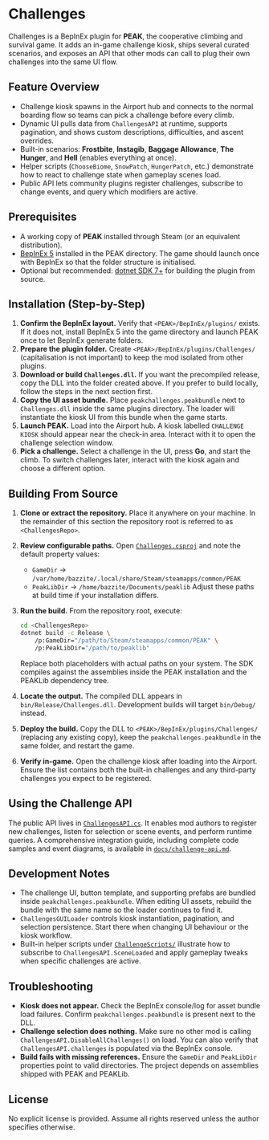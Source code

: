 # Challenges

Challenges is a BepInEx plugin for **PEAK**, the cooperative climbing and survival game. It adds an in-game challenge kiosk, ships several curated scenarios, and exposes an API that other mods can call to plug their own challenges into the same UI flow.

## Feature Overview
- Challenge kiosk spawns in the Airport hub and connects to the normal boarding flow so teams can pick a challenge before every climb.
- Dynamic UI pulls data from `ChallengesAPI` at runtime, supports pagination, and shows custom descriptions, difficulties, and ascent overrides.
- Built-in scenarios: **Frostbite**, **Instagib**, **Baggage Allowance**, **The Hunger**, and **Hell** (enables everything at once).
- Helper scripts (`ChooseBiome`, `SnowPatch`, `HungerPatch`, etc.) demonstrate how to react to challenge state when gameplay scenes load.
- Public API lets community plugins register challenges, subscribe to change events, and query which modifiers are active.

## Prerequisites
- A working copy of **PEAK** installed through Steam (or an equivalent distribution).
- [BepInEx 5](https://github.com/BepInEx/BepInEx) installed in the PEAK directory. The game should launch once with BepInEx so that the folder structure is initialised.
- Optional but recommended: [dotnet SDK 7+](https://dotnet.microsoft.com/en-us/download) for building the plugin from source.

## Installation (Step-by-Step)
1. **Confirm the BepInEx layout.** Verify that `<PEAK>/BepInEx/plugins/` exists. If it does not, install BepInEx 5 into the game directory and launch PEAK once to let BepInEx generate folders.
2. **Prepare the plugin folder.** Create `<PEAK>/BepInEx/plugins/Challenges/` (capitalisation is not important) to keep the mod isolated from other plugins.
3. **Download or build `Challenges.dll`.** If you want the precompiled release, copy the DLL into the folder created above. If you prefer to build locally, follow the steps in the next section first.
4. **Copy the UI asset bundle.** Place `peakchallenges.peakbundle` next to `Challenges.dll` inside the same plugins directory. The loader will instantiate the kiosk UI from this bundle when the game starts.
5. **Launch PEAK.** Load into the Airport hub. A kiosk labelled `CHALLENGE KIOSK` should appear near the check-in area. Interact with it to open the challenge selection window.
6. **Pick a challenge.** Select a challenge in the UI, press **Go**, and start the climb. To switch challenges later, interact with the kiosk again and choose a different option.

## Building From Source
1. **Clone or extract the repository.** Place it anywhere on your machine. In the remainder of this section the repository root is referred to as `<ChallengesRepo>`.
2. **Review configurable paths.** Open [`Challenges.csproj`](Challenges.csproj) and note the default property values:
   - `GameDir` → `/var/home/bazzite/.local/share/Steam/steamapps/common/PEAK`
   - `PeakLibDir` → `/home/bazzite/Documents/peaklib`
   Adjust these paths at build time if your installation differs.
3. **Run the build.** From the repository root, execute:

   ```bash
   cd <ChallengesRepo>
   dotnet build -c Release \
       /p:GameDir="/path/to/Steam/steamapps/common/PEAK" \
       /p:PeakLibDir="/path/to/peaklib"
   ```

   Replace both placeholders with actual paths on your system. The SDK compiles against the assemblies inside the PEAK installation and the PEAKLib dependency tree.

4. **Locate the output.** The compiled DLL appears in `bin/Release/Challenges.dll`. Development builds will target `bin/Debug/` instead.
5. **Deploy the build.** Copy the DLL to `<PEAK>/BepInEx/plugins/Challenges/` (replacing any existing copy), keep the `peakchallenges.peakbundle` in the same folder, and restart the game.
6. **Verify in-game.** Open the challenge kiosk after loading into the Airport. Ensure the list contains both the built-in challenges and any third-party challenges you expect to be registered.

## Using the Challenge API
The public API lives in [`ChallengesAPI.cs`](ChallengesAPI.cs). It enables mod authors to register new challenges, listen for selection or scene events, and perform runtime queries. A comprehensive integration guide, including complete code samples and event diagrams, is available in [`docs/challenge-api.md`](docs/challenge-api.md).

## Development Notes
- The challenge UI, button template, and supporting prefabs are bundled inside `peakchallenges.peakbundle`. When editing UI assets, rebuild the bundle with the same name so the loader continues to find it.
- `ChallengesGUILoader` controls kiosk instantiation, pagination, and selection persistence. Start there when changing UI behaviour or the kiosk workflow.
- Built-in helper scripts under [`ChallengeScripts/`](ChallengeScripts) illustrate how to subscribe to `ChallengesAPI.SceneLoaded` and apply gameplay tweaks when specific challenges are active.

## Troubleshooting
- **Kiosk does not appear.** Check the BepInEx console/log for asset bundle load failures. Confirm `peakchallenges.peakbundle` is present next to the DLL.
- **Challenge selection does nothing.** Make sure no other mod is calling `ChallengesAPI.DisableAllChallenges()` on load. You can also verify that `ChallengesAPI.challenges` is populated via the BepInEx console.
- **Build fails with missing references.** Ensure the `GameDir` and `PeakLibDir` properties point to valid directories. The project depends on assemblies shipped with PEAK and PEAKLib.

## License
No explicit license is provided. Assume all rights reserved unless the author specifies otherwise.
